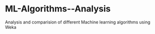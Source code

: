 # ML-Algorithms--Analysis
Analysis and comparision of different Machine learning algorithms using Weka
